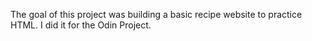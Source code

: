 The goal of this project was building a basic recipe website to practice HTML. I did it for the Odin Project. 